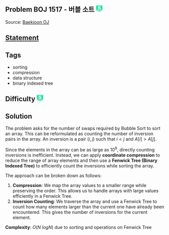 ## Problem BOJ 1517 -  버블 소트 <img src="../../boj-icon/plat5.svg" alt="Platinum 5" width="20" height="20">
Source: [Baekjoon OJ](https://www.acmicpc.net/problem/1517)

## [Statement](https://www.acmicpc.net/problem/1517)

## Tags
- sorting
- compression
- data structure
- binary indexed tree

## Difficulty <img src="../../boj-icon/plat5.svg" alt="Platinum 5" width="20" height="20">

## Solution
The problem asks for the number of swaps required by Bubble Sort to sort an array. This can be reformulated as counting the number of inversion pairs in the array. An inversion is a pair $(i, j)$ such that $i < j$ and $A[i] > A[j]$.

Since the elements in the array can be as large as $10^9$, directly counting inversions is inefficient. Instead, we can apply **coordinate compression** to reduce the range of array elements and then use a **Fenwick Tree (Binary Indexed Tree)** to efficiently count the inversions while sorting the array.

The approach can be broken down as follows:

1. **Compression**: We map the array values to a smaller range while preserving the order. This allows us to handle arrays with large values efficiently in a Fenwick Tree.
2. **Inversion Counting**: We traverse the array and use a Fenwick Tree to count how many elements larger than the current one have already been encountered. This gives the number of inversions for the current element.

**Complexity**: $O(N\ logN)$ due to sorting and operations on Fenwick Tree
